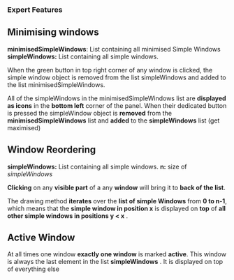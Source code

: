 ### Expert Features

## Minimising windows

**minimisedSimpleWindows**: List containing all minimised Simple Windows
**simpleWindows:** List containing all simple windows.

When the green button in top right corner of any window is clicked, the simple window object is removed from the list simpleWindows and added to the list minimisedSimpleWindows. 

All of the simpleWindows in the minimisedSimpleWindows list are **displayed as icons** in the **bottom left** corner of the panel. When their dedicated button is pressed the simpleWindow object is **removed** from the  **minimisedSimpleWindows** list and **added** to the **simpleWindows** list  (get maximised)


## Window Reordering 

**simpleWindows:** List containing all simple windows.
**n:**  size of *simpleWindows*

**Clicking** on any **visible part** of a any **window** will bring it to **back of the list**. 

The drawing method **iterates** over the **list of simple Windows** from **0 to n-1**, which means that the **simple window in position x** is displayed on **top** of **all other simple windows in positions y < x** .


## Active Window 

At all times one window **exactly one window** is marked **active**. This window is always the last element in the list **simpleWindows** .  It is displayed on top of everything else 